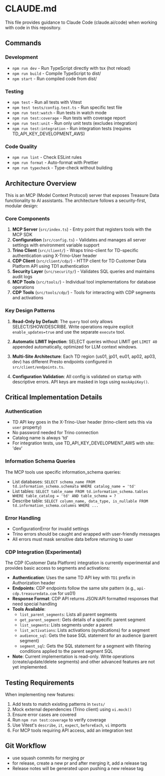 # CLAUDE.md

This file provides guidance to Claude Code (claude.ai/code) when working with code in this repository.

## Commands

### Development
- `npm run dev` - Run TypeScript directly with tsx (hot reload)
- `npm run build` - Compile TypeScript to dist/
- `npm start` - Run compiled code from dist/

### Testing
- `npm test` - Run all tests with Vitest
- `npm test tests/config.test.ts` - Run specific test file
- `npm run test:watch` - Run tests in watch mode
- `npm run test:coverage` - Run tests with coverage report
- `npm run test:unit` - Run only unit tests (excludes integration)
- `npm run test:integration` - Run integration tests (requires TD_API_KEY_DEVELOPMENT_AWS)

### Code Quality
- `npm run lint` - Check ESLint rules
- `npm run format` - Auto-format with Prettier
- `npm run typecheck` - Type-check without building

## Architecture Overview

This is an MCP (Model Context Protocol) server that exposes Treasure Data functionality to AI assistants. The architecture follows a security-first, modular design:

### Core Components

1. **MCP Server** (`src/index.ts`) - Entry point that registers tools with the MCP SDK
2. **Configuration** (`src/config.ts`) - Validates and manages all server settings with environment variable support
3. **Trino Client** (`src/client/`) - Wraps trino-client for TD-specific authentication using X-Trino-User header
4. **CDP Client** (`src/client/cdp/`) - HTTP client for TD Customer Data Platform API using TD1 authentication
5. **Security Layer** (`src/security/`) - Validates SQL queries and maintains audit logs
6. **MCP Tools** (`src/tools/`) - Individual tool implementations for database operations
7. **CDP Tools** (`src/tools/cdp/`) - Tools for interacting with CDP segments and activations

### Key Design Patterns

1. **Read-Only by Default**: The `query` tool only allows SELECT/SHOW/DESCRIBE. Write operations require explicit `enable_updates=true` and use the separate `execute` tool.

2. **Automatic LIMIT Injection**: SELECT queries without LIMIT get `LIMIT 40` appended automatically, optimized for LLM context windows.

3. **Multi-Site Architecture**: Each TD region (us01, jp01, eu01, ap02, ap03, dev) has different Presto endpoints configured in `src/client/endpoints.ts`.

4. **Configuration Validation**: All config is validated on startup with descriptive errors. API keys are masked in logs using `maskApiKey()`.

## Critical Implementation Details

### Authentication
- TD API key goes in the X-Trino-User header (trino-client sets this via `user` property)
- No password needed for Trino connection
- Catalog name is always 'td'
- For integration tests, use TD_API_KEY_DEVELOPMENT_AWS with site: 'dev'

### Information Schema Queries
The MCP tools use specific information_schema queries:
- List databases: `SELECT schema_name FROM td.information_schema.schemata WHERE catalog_name = 'td'`
- List tables: `SELECT table_name FROM td.information_schema.tables WHERE table_catalog = 'td' AND table_schema = ?`
- Describe table: `SELECT column_name, data_type, is_nullable FROM td.information_schema.columns WHERE ...`

### Error Handling
- ConfigurationError for invalid settings
- Trino errors should be caught and wrapped with user-friendly messages
- All errors must mask sensitive data before returning to user

### CDP Integration (Experimental)
The CDP (Customer Data Platform) integration is currently experimental and provides basic access to segments and activations:
- **Authentication**: Uses the same TD API key with `TD1` prefix in Authorization header
- **Endpoints**: CDP endpoints follow the same site pattern (e.g., `api-cdp.treasuredata.com` for us01)
- **Response Format**: CDP API returns JSON:API formatted responses that need special handling
- **Tools Available**:
  - `list_parent_segments`: Lists all parent segments
  - `get_parent_segment`: Gets details of a specific parent segment
  - `list_segments`: Lists segments under a parent
  - `list_activations`: Lists activations (syndications) for a segment
  - `audience_sql`: Gets the base SQL statement for an audience (parent segment)
  - `segment_sql`: Gets the SQL statement for a segment with filtering conditions applied to the parent segment SQL
- **Note**: Current implementation is read-only. Write operations (create/update/delete segments) and other advanced features are not yet implemented.

## Testing Requirements

When implementing new features:
1. Add tests to match existing patterns in `tests/`
2. Mock external dependencies (Trino client) using `vi.mock()`
3. Ensure error cases are covered
4. Run `npm run test:coverage` to verify coverage
5. Use Vitest's `describe`, `it`, `expect`, `beforeEach`, `vi` imports
6. For MCP tools requiring API access, add an integration test

## Git Workflow
- use squash commits for merging pr
- for release, create a new pr and after merging it, add a release tag
- Release notes will be generated upon pushing a new release tag